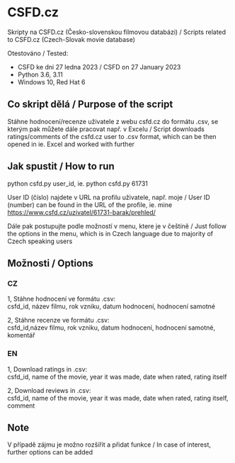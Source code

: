 # CSFD.cz
Skripty na CSFD.cz (Česko-slovenskou filmovou databázi) / Scripts related to CSFD.cz (Czech-Slovak movie database)

Otestováno / Tested:
  - CSFD ke dni 27 ledna 2023 / CSFD on 27 January 2023
  - Python 3.6, 3.11
  - Windows 10, Red Hat 6  

## Co skript dělá / Purpose of the script
Stáhne hodnocení/recenze uživatele z webu csfd.cz do formátu .csv, se kterým pak můžete dále pracovat např. v Excelu / Script downloads ratings/comments of the csfd.cz user to .csv format, which can be then opened in ie. Excel and worked with further  


## Jak spustit / How to run
python csfd.py user_id, ie. python csfd.py 61731  

User ID (číslo) najdete v URL na profilu uživatele, např. moje / User ID (number) can be found in the URL of the profile, ie. mine  
https://www.csfd.cz/uzivatel/61731-barak/prehled/  
    
Dále pak postupujte podle možností v menu, ktere je v češtině / Just follow the options in the menu, which is in Czech language due to majority of Czech speaking users  

## Možnosti / Options
### CZ  
1, Stáhne hodnocení ve formátu .csv:  
csfd_id, název filmu, rok vzniku, datum hodnocení, hodnocení samotné  

2, Stáhne recenze ve formátu .csv:  
csfd_id,název filmu, rok vzniku, datum hodnocení, hodnocení samotné, komentář  


### EN  
1, Download ratings in .csv:  
csfd_id, name of the movie, year it was made, date when rated, rating itself  

2, Download reviews in .csv:  
csfd_id, name of the movie, year it was made, date when rated, rating itself, comment  



## Note  
V případě zájmu je možno rozšířit a přidat funkce / In case of interest, further options can be added  
